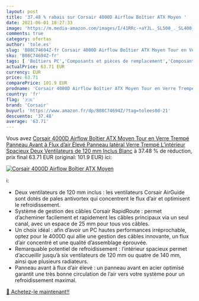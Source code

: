 ```yaml
---
layout: post
title: '37.48 % rabais sur Corsair 4000D Airflow Boîtier ATX Moyen '
date: 2021-06-01 18:27:33
image: 'https://m.media-amazon.com/images/I/41RRc-+aYJL._SL500_._SL400_.jpg'
comments: true
category: ofertas
author: 'tole.es'
slug: 'B08C74694Z-fr Corsair 4000D Airflow Boîtier ATX Moyen Tour en Verre...'
sku: 'B08C74694Z-fr'
tags: [ 'Boîtiers PC','Composants et pièces de remplacement','Composants externes','Informatique','corsair', ]
actualPrice: 63.71 EUR
currency: EUR
price: 63.71
comparePrice: 101.9 EUR
prodname: 'Corsair 4000D Airflow Boîtier ATX Moyen Tour en Verre Trempé  Panneau Avant à Flux d’air Élevé  Panneau latéral Verre Trempé  L’intérieur Spacieux  Deux Ventilateurs de 120 mm Inclus  Blanc'
country: 'fr'
flag: '🇫🇷'
brand: 'Corsair'
buyurl: 'https://www.amazon.fr/dp/B08C74694Z/?tag=tolees0d-21'
descuento: '37.48'
average: '63.71'
---
```


Vous avez [Corsair 4000D Airflow Boîtier ATX Moyen Tour en Verre Trempé  Panneau Avant à Flux d’air Élevé  Panneau latéral Verre Trempé  L’intérieur Spacieux  Deux Ventilateurs de 120 mm Inclus  Blanc](https://www.amazon.fr/dp/B08C74694Z/?tag=tolees0d-21)  à  37.48 % de réduction, prix final  63.71 EUR (original: 101.9 EUR) ici:

[![Corsair 4000D Airflow Boîtier ATX Moyen ](https://m.media-amazon.com/images/I/41RRc-+aYJL._SL500_._SL400_.jpg)](https://www.amazon.fr/dp/B08C74694Z/?tag=tolees0d-21)

ℹ️:

- Deux ventilateurs de 120 mm inclus : les ventilateurs Corsair AirGuide sont dotés de pales antivortex qui concentrent le flux d’air et optimisent le refroidissement.
- Système de gestion des câbles Corsair RapidRoute : permet d’acheminer facilement et rapidement les câbles principaux via un seul canal, avec un espace de 25 mm pour tous vos câbles.
- Un choix idéal : afin d’avoir un PC hautes performances irréprochable, optez pour le 4000D qui allie une gestion des câbles innovante, un flux d’air concentré et une qualité d’assemblage éprouvée.
- Remarquable potentiel de refroidissement : l’intérieur spacieux permet d’accueillir jusqu’à six ventilateurs de 120 mm ou quatre de 140 mm, ainsi que plusieurs radiateurs.
- Panneau avant à flux d’air élevé : un panneau avant en acier optimisé garantit une très bonne circulation de l’air vers votre système pour un refroidissement maximal.

[🛒 Achetez-le maintenant!!](https://www.amazon.fr/dp/B08C74694Z/?tag=tolees0d-21)
